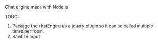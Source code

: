 Chat engine made with Node.js

TODO:

  1. Package the chatEngine as a jquery plugin so it can be called multiple times per room.
  2. Sanitize Input.